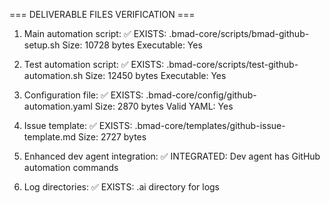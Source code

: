 === DELIVERABLE FILES VERIFICATION ===

1. Main automation script:
✅ EXISTS: .bmad-core/scripts/bmad-github-setup.sh
   Size:    10728 bytes
   Executable: Yes

2. Test automation script:
✅ EXISTS: .bmad-core/scripts/test-github-automation.sh
   Size:    12450 bytes
   Executable: Yes

3. Configuration file:
✅ EXISTS: .bmad-core/config/github-automation.yaml
   Size:     2870 bytes
   Valid YAML: Yes

4. Issue template:
✅ EXISTS: .bmad-core/templates/github-issue-template.md
   Size:     2727 bytes

5. Enhanced dev agent integration:
✅ INTEGRATED: Dev agent has GitHub automation commands

6. Log directories:
✅ EXISTS: .ai directory for logs
